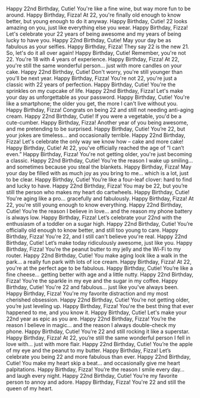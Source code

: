 Happy 22nd Birthday, Cutie! You're like a fine wine, but way more fun to be around.
Happy Birthday, Fizza! At 22, you're finally old enough to know better, but young enough to do it anyway.
Happy Birthday, Cutie! 22 looks amazing on you, just like everything else you wear.
Happy Birthday, Fizza! Let's celebrate your 22 years of being awesome and my years of being lucky to have you.
Happy 22nd Birthday, Cutie! May your day be as fabulous as your selfies.
Happy Birthday, Fizza! They say 22 is the new 21. So, let's do it all over again!
Happy Birthday, Cutie! Remember, you're not 22. You're 18 with 4 years of experience.
Happy Birthday, Fizza! At 22, you're still the same wonderful person… just with more candles on your cake.
Happy 22nd Birthday, Cutie! Don't worry, you're still younger than you'll be next year.
Happy Birthday, Fizza! You're not 22, you're just a classic with 22 years of perfection.
Happy Birthday, Cutie! You're the sprinkles on my cupcake of life.
Happy 22nd Birthday, Fizza! Let's make your day as unforgettable as your password.
Happy Birthday, Cutie! You're like a smartphone; the older you get, the more I can't live without you.
Happy Birthday, Fizza! Congrats on being 22 and still not needing anti-aging cream.
Happy 22nd Birthday, Cutie! If you were a vegetable, you'd be a cute-cumber.
Happy Birthday, Fizza! Another year of you being awesome, and me pretending to be surprised.
Happy Birthday, Cutie! You’re 22, but your jokes are timeless… and occasionally terrible.
Happy 22nd Birthday, Fizza! Let's celebrate the only way we know how – cake and more cake!
Happy Birthday, Cutie! At 22, you’ve officially reached the age of “I can’t even.”
Happy Birthday, Fizza! You're not getting older, you're just becoming a classic.
Happy 22nd Birthday, Cutie! You're the reason I wake up smiling… and sometimes because you steal the blankets.
Happy Birthday, Fizza! May your day be filled with as much joy as you bring to me… which is a lot, just to be clear.
Happy Birthday, Cutie! You’re like a four-leaf clover: hard to find and lucky to have.
Happy 22nd Birthday, Fizza! You may be 22, but you’re still the person who makes my heart do cartwheels.
Happy Birthday, Cutie! You're aging like a pro… gracefully and fabulously.
Happy Birthday, Fizza! At 22, you're still young enough to know everything.
Happy 22nd Birthday, Cutie! You’re the reason I believe in love… and the reason my phone battery is always low.
Happy Birthday, Fizza! Let’s celebrate your 22nd with the enthusiasm of a toddler on a sugar high.
Happy 22nd Birthday, Cutie! You’re officially old enough to know better, and still too young to care.
Happy Birthday, Fizza! You're 22, and I still can't believe you're real.
Happy 22nd Birthday, Cutie! Let’s make today ridiculously awesome, just like you.
Happy Birthday, Fizza! You’re the peanut butter to my jelly and the Wi-Fi to my router.
Happy 22nd Birthday, Cutie! You make aging look like a walk in the park… a really fun park with lots of ice cream.
Happy Birthday, Fizza! At 22, you're at the perfect age to be fabulous.
Happy Birthday, Cutie! You’re like a fine cheese… getting better with age and a little nutty.
Happy 22nd Birthday, Fizza! You’re the sparkle in my eye and the sugar in my coffee.
Happy Birthday, Cutie! You're 22 and fabulous… just like you've always been.
Happy Birthday, Fizza! You're my favorite distraction and my most cherished obsession.
Happy 22nd Birthday, Cutie! You’re not getting older, you’re just leveling up.
Happy Birthday, Fizza! You're the best thing that ever happened to me, and you know it.
Happy Birthday, Cutie! Let's make your 22nd year as epic as you are.
Happy 22nd Birthday, Fizza! You’re the reason I believe in magic… and the reason I always double-check my phone.
Happy Birthday, Cutie! You’re 22 and still rocking it like a superstar.
Happy Birthday, Fizza! At 22, you’re still the same wonderful person I fell in love with… just with more flair.
Happy 22nd Birthday, Cutie! You’re the apple of my eye and the peanut to my butter.
Happy Birthday, Fizza! Let’s celebrate you being 22 and more fabulous than ever.
Happy 22nd Birthday, Cutie! You make my heart skip a beat… and occasionally give me heart palpitations.
Happy Birthday, Fizza! You’re the reason I smile every day… and laugh every night.
Happy 22nd Birthday, Cutie! You’re my favorite person to annoy and adore.
Happy Birthday, Fizza! You're 22 and still the queen of my heart.